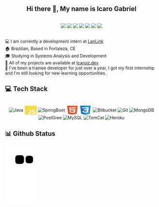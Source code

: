 <h2 align="center">Hi there 👋, My name is Icaro Gabriel</h2>

<br>
<div align="center">
<a href="https://github.com/Icaroiz/Icaroiz.github.io target="_blank"><img src="https://img.shields.io/badge/Site-vozao.dev-black?style=for-the-badge" ></a>
<a href="https://twitter.com/Icaroiz85" target="_blank"><img src="https://img.shields.io/badge/-Twitter-1ca0f1?style=for-the-badge&labelColor=1ca0f1&logo=twitter&logoColor=white&link=https://twitter.com/andreyaraujodev" ></a>
  <a href="https://www.youtube.com/channel/UC5vNhqvwBFoZp1slytHV-TA" target="_blank"><img src="https://img.shields.io/badge/YouTube-FF0000?style=for-the-badge&logo=youtube&logoColor=white" target="_blank"></a>
  <a href="https://www.instagram.com/icaroiz" target="_blank"><img src="https://img.shields.io/badge/-Instagram-%23E4405F?style=for-the-badge&logo=instagram&logoColor=white" target="_blank"></a>
 	<a href="https://www.twitch.tv/icaroiz" target="_blank"><img src="https://img.shields.io/badge/Twitch-9146FF?style=for-the-badge&logo=twitch&logoColor=white" target="_blank"></a>
  <a href="https://www.linkedin.com/in/icaro-gabriel-6173a2156/" target="_blank"><img src="https://img.shields.io/badge/-LinkedIn-blue?style=for-the-badge&logo=Linkedin&logoColor=white&link=https://www.linkedin.com/in/jacksson-andrey" ></a>
 <a href="https://discord.com/channels/icaroiz" target="_blank"><img src="https://img.shields.io/badge/Discord-7289DA?style=for-the-badge&logo=discord&logoColor=white" target="_blank"></a> 
</div>

<br>

:computer: I am currently a development intern at <a href="https://www.lanlink.com.br" target="_blank">LanLink</a> <br>
:house: Brazilian, Based in Fortaleza, CE <br>
🎓 Studying in Systems Analysis and Development <br>
🤖 All of my projects are available at <a href="https://github.com/Icaroiz/Portifolio">Icaroiz.dev</a><br>
📝 I've been a trainee developer for just over a year, I got my first internship and I'm still looking for new learning opportunities.

## 💻 Tech Stack

<div style="display: inline_block" align="center" ><br>
  <img align="center" alt="Java" height="30" width="40" src="https://cdn.jsdelivr.net/gh/devicons/devicon/icons/java/java-original.svg">
  <img align="center" alt="Js" height="30" width="40" src="https://raw.githubusercontent.com/devicons/devicon/master/icons/javascript/javascript-plain.svg">
  <img align="center" alt="SpringBoot" height="30" width="40" src="https://cdn.jsdelivr.net/gh/devicons/devicon/icons/spring/spring-original.svg" /> 
  <img align="center" alt="HTML" height="30" width="40" src="https://raw.githubusercontent.com/devicons/devicon/master/icons/html5/html5-original.svg">
  <img align="center" alt="CSS" height="30" width="40" src="https://raw.githubusercontent.com/devicons/devicon/master/icons/css3/css3-original.svg">
  <img align="center" alt="Bitbucket" height="30" width="40" src="https://cdn.jsdelivr.net/gh/devicons/devicon/icons/bitbucket/bitbucket-original.svg" />
  <img align="center" alt="Git" height="30" width="40" src="https://cdn.jsdelivr.net/gh/devicons/devicon/icons/git/git-original.svg" />                                   <img align="center" alt="MongoDB" height="30" width="40" src="https://cdn.jsdelivr.net/gh/devicons/devicon/icons/mongodb/mongodb-original.svg" />                       <img align="center" alt="PostGree" height="30" width="40" src="https://cdn.jsdelivr.net/gh/devicons/devicon/icons/postgresql/postgresql-original.svg" />
  <img align="center" alt="MySQL" height="30" width="40" src="https://cdn.jsdelivr.net/gh/devicons/devicon/icons/mysql/mysql-original.svg" />
  <img align="center" alt="TomCat" height="30" width="40" src="https://cdn.jsdelivr.net/gh/devicons/devicon/icons/tomcat/tomcat-original.svg" />
  <img align="center" alt="Heroku" height="30" width="40" src="https://cdn.jsdelivr.net/gh/devicons/devicon/icons/heroku/heroku-original.svg" />                                                                                                                                                                              
</div>

## 📊 Github Status

<div>
 
  ![Snake animation](https://github.com/rafaballerini/rafaballerini/blob/output/github-contribution-grid-snake.svg)

</div>
